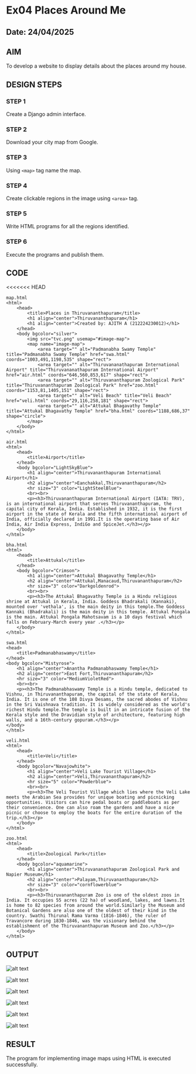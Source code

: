 # Ex04 Places Around Me
## Date: 24/04/2025

## AIM
To develop a website to display details about the places around my house.

## DESIGN STEPS

### STEP 1
Create a Django admin interface.

### STEP 2
Download your city map from Google.

### STEP 3
Using ```<map>``` tag name the map.

### STEP 4
Create clickable regions in the image using ```<area>``` tag.

### STEP 5
Write HTML programs for all the regions identified.

### STEP 6
Execute the programs and publish them.

## CODE
<<<<<<< HEAD
``` 
map.html 
<html>
    <head>
        <title>Places in Thiruvananthapuram</title>
        <h1 align="center">Thiruvananthapuram</h1>
        <h1 align="center">Created by: AJITH A (212224230012)</h1>
    </head>
    <body bgcolor="silver"> 
        <img src="tvc.png" usemap="#image-map">
        <map name="image-map">
            <area target="" alt="Padmanabha Swamy Temple" title="Padmanabha Swamy Temple" href="swa.html" coords="1003,491,1198,535" shape="rect">
            <area target="" alt="Thiruvananathapuram International Airport" title="Thiruvananathapuram International Airport" href="air.html" coords="646,560,853,617" shape="rect">
            <area target="" alt="Thiruvananthapuram Zoological Park" title="Thiruvananthapuram Zoological Park" href="zoo.html" coords="1153,81,1405,151" shape="rect">
            <area target="" alt="Veli Beach" title="Veli Beach" href="veli.html" coords="29,116,258,181" shape="rect">
            <area target="" alt="Attukal Bhagavathy Temple" title="Attukal Bhagavathy Temple" href="bha.html" coords="1188,686,37" shape="circle">
        </map>
    </body>
</html>

air.html
<html>
    <head>
        <title>Airport</title>
    </head>
    <body bgcolor="LightSkyBlue">
        <h1 align="center">Thiruvananthapuram International Airport</h1>
        <h2 align="center">Eanchakkal,Thiruvananthapuram</h2>
        <hr size="3" color="LightSteelBlue">
        <br><br>
        <p><h3>Thiruvananthapuram International Airport (IATA: TRV), is an international airport that serves Thiruvananthapuram, the capital city of Kerala, India. Established in 1932, it is the first airport in the state of Kerala and the fifth international airport of India, officially declared in 1991.It is the operating base of Air India, Air India Express, IndiGo and SpiceJet.</h3></p>
    </body>
</html>

bha.html
<html>
    <head>
        <title>Attukal</title>
    </head>
    <body bgcolor="Crimson">
        <h1 align="center">Attukal Bhagavathy Temple</h1>
        <h2 align="center">Attukal,Manacaud,Thiruvananthapuram</h2>
        <hr size="3" color="Darkgoldenrod">
        <br><br>
        <p><h3>The Attukal Bhagavathy Temple is a Hindu religious shrine at Attukal in Kerala, India. Goddess Bhadrakali (Kannaki), mounted over 'vethala', is the main deity in this temple.The Goddess Kannaki (Bhadrakali) is the main deity in this temple. Attukal Pongala is the main. Attukal Pongala Mahotsavam is a 10 days festival which falls on February-March every year .</h3></p>
    </body>
</html>

swa.html
<head>
    <title>Padmanabhaswamy</title>
</head>
<body bgcolor="Mistyrose">
    <h1 align="center">Anantha Padmanabhaswamy Temple</h1>
    <h2 align="center">East Fort,Thiruvananthapuram</h2>
    <hr size="3" color="MediumVioletRed">
    <br><br>
    <p><h3>The Padmanabhaswamy Temple is a Hindu temple, dedicated to Vishnu, in Thiruvananthapuram, the capital of the state of Kerala, India. It is one of the 108 Divya Desams, the sacred abodes of Vishnu in the Sri Vaishnava tradition. It is widely considered as the world's richest Hindu temple.The temple is built in an intricate fusion of the Kerala style and the Dravidian style of architecture, featuring high walls, and a 16th-century gopuram.</h3></p>
</body>
</html>

veli.html
<html>
    <head>
        <title>Veli</title>
    </head>
    <body bgcolor="Navajowhite">
        <h1 align="center">Veli Lake Tourist Village</h1>
        <h2 align="center">Veli,Thiruvananthapuram</h2>
        <hr size="5" color="Powderblue">
        <br><br>
        <p><h3>The Veli Tourist Village which lies where the Veli Lake meets the Arabian Sea provides for unique boating and picnicking opportunities. Visitors can hire pedal boats or paddleboats as per their convenience. One can also roam the gardens and have a nice picnic or choose to employ the boats for the entire duration of the trip.</h3></p>
    </body>
</html>

zoo.html
<html>
    <head>
        <title>Zoological Park</title>
    </head>
    <body bgcolor="aquamarine">
        <h1 align="center">Thiruvananathapuram Zoological Park and Napier Museum</h1>
        <h2 align="center">Palayam,Thiruvananthapuram</h2>
        <hr size="3" color="cornflowerblue">
        <br><br>
        <p><h3>Thiruvananthapuram Zoo is one of the oldest zoos in India. It occupies 55 acres (22 ha) of woodland, lakes, and lawns.It is home to 82 species from around the world.Similarly the Museum and Botanical Gardens are also one of the oldest of their kind in the country. Swathi Thirunal Rama Varma (1816-1846), the ruler of Travancore during 1830-1846, was the visionary behind the establishment of the Thiruvananthapuram Museum and Zoo.</h3></p>
    </body>
</html>
```


## OUTPUT

![alt text](<Screenshot (251).png>)

![alt text](<Screenshot (252).png>)

![alt text](<Screenshot (253).png>)

![alt text](<Screenshot (255).png>) 

![alt text](<Screenshot (256).png>)

![alt text](<Screenshot (257).png>)





## RESULT
The program for implementing image maps using HTML is executed successfully.
